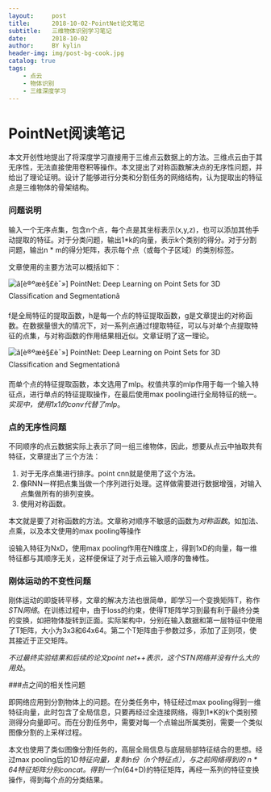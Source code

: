 ```yaml
---
layout:     post
title:      2018-10-02-PointNet论文笔记
subtitle:   三维物体识别学习笔记
date:       2018-10-02
author:     BY kylin
header-img: img/post-bg-cook.jpg
catalog: true
tags:
    - 点云
    - 物体识别
    - 三维深度学习
---
```


# PointNet阅读笔记

本文开创性地提出了将深度学习直接用于三维点云数据上的方法。三维点云由于其无序性，无法直接使用卷积等操作。本文提出了对称函数解决点的无序性问题，并给出了理论证明。设计了能够进行分类和分割任务的网络结构，认为提取出的特征点是三维物体的骨架结构。

### 问题说明

输入一个无序点集，包含n个点，每个点是其坐标表示(x,y,z)，也可以添加其他手动提取的特征。对于分类问题，输出1*k的向量，表示k个类别的得分。对于分割问题，输出n * m的得分矩阵，表示每个点（或每个子区域）的类别标签。

文章使用的主要方法可以概括如下：

![ã[è®ºæè§£è¯»] PointNet: Deep Learning on Point Sets for 3D Classification and Segmentationã](https://www.meteorshub.com/wp-content/uploads/2017/12/9C4761C5-A18E-4788-9159-2DEE24C14780.jpg) 

f是全局特征的提取函数，h是每一个点的特征提取函数，g是文章提出的对称函数。在数据量很大的情况下，对一系列点通过f提取特征，可以与对单个点提取特征的点集，与对称函数的作用结果相近似。文章证明了这一理论。

![ã[è®ºæè§£è¯»] PointNet: Deep Learning on Point Sets for 3D Classification and Segmentationã](https://www.meteorshub.com/wp-content/uploads/2017/12/C7488FCB-6DB2-4744-AAC1-83F01399D134-1024x353.jpg)

而单个点的特征提取函数，本文选用了mlp。权值共享的mlp作用于每一个输入特征点，进行单点的特征提取操作，在最后使用max pooling进行全局特征的统一。*实现中，使用1x1的conv代替了mlp*。



### 点的无序性问题

不同顺序的点云数据实际上表示了同一组三维物体，因此，想要从点云中抽取共有特征，文章提出了三个方法：

1. 对于无序点集进行排序。point cnn就是使用了这个方法。
2. 像RNN一样把点集当做一个序列进行处理。这样做需要进行数据增强，对输入点集做所有的排列变换。
3. 使用对称函数。

本文就是要了对称函数的方法。文章称对顺序不敏感的函数为*对称函数*。如加法、点乘，以及本文使用的max pooling等操作

设输入特征为NxD，使用max pooling作用在N维度上，得到1xD的向量，每一维特征都与其顺序无关，这样便保证了对于点云输入顺序的鲁棒性。

### 刚体运动的不变性问题

刚体运动的即旋转平移，文章的解决方法也很简单，即学习一个变换矩阵T，称作*STN网络*。在训练过程中，由于loss的约束，使得T矩阵学习到最有利于最终分类的变换，如把物体旋转到正面。实际架构中，分别在输入数据和第一层特征中使用了T矩阵，大小为3x3和64x64。第二个T矩阵由于参数过多，添加了正则项，使其接近于正交矩阵。

*不过最终实验结果和后续的论文point net++表示，这个STN网络并没有什么大的用处*。

###点之间的相关性问题

即网络应用到分割物体上的问题。在分类任务中，特征经过max pooling得到一维特征向量，此时包含了全局信息，只要再经过全连接网络，得到1*K的k个类别预测得分向量即可。而在分割任务中，需要对每一个点输出所属类别，需要一个类似图像分割的上采样过程。

本文也使用了类似图像分割任务的，高层全局信息与底层局部特征结合的思想。经过max pooling后的1*D特征向量，复制n份（n个特征点），与之前网络得到的 n * 64特征矩阵分别concat。得到一个n*(64+D)的特征矩阵，再经一系列的特征变换操作，得到每个点的分类结果。

